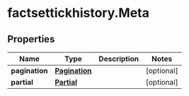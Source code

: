# factsettickhistory.Meta

## Properties

Name | Type | Description | Notes
------------ | ------------- | ------------- | -------------
**pagination** | [**Pagination**](Pagination.md) |  | [optional] 
**partial** | [**Partial**](Partial.md) |  | [optional] 


